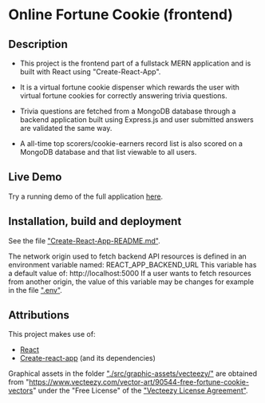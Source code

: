 # Online Fortune Cookie (frontend)

## Description
* This project is the frontend part of a fullstack MERN application and is built with React using "Create-React-App".

* It is a virtual fortune cookie dispenser which rewards the user with virtual fortune cookies for correctly answering trivia questions.

* Trivia questions are fetched from a MongoDB database through a backend application built using Express.js and user submitted answers are validated the same way.

* A all-time top scorers/cookie-earners record list is also scored on a MongoDB database and that list viewable to all users.

## Live Demo
Try a running demo of the full application [here](https://online-fortune-cookie.netlify.app).

## Installation, build and deployment
See the file ["Create-React-App-README.md"](./Create-React-App-README.md).

The network origin used to fetch backend API resources is defined in an environment variable named: REACT_APP_BACKEND_URL
This variable has a default value of: http://localhost:5000
If a user wants to fetch resources from another origin, the value of this variable may be changes for example in the file [".env"](./.env).

## Attributions
This project makes use of:
* [React](https://github.com/facebook/react)
* [Create-react-app](https://github.com/facebook/create-react-app) (and its dependencies)

Graphical assets in the folder ["./src/graphic-assets/vecteezy/"](./src/graphic-assets/vecteezy/) are obtained from "https://www.vecteezy.com/vector-art/90544-free-fortune-cookie-vectors" under the "Free License" of the ["Vecteezy License Agreement"](https://www.vecteezy.com/licensing-agreement).
